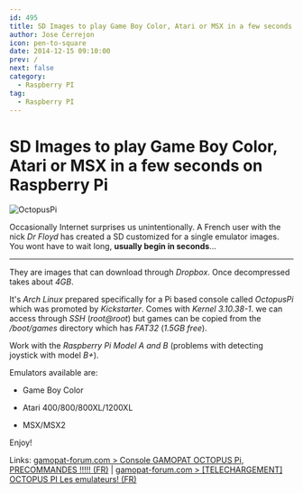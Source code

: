 ```yaml
---
id: 495
title: SD Images to play Game Boy Color, Atari or MSX in a few seconds on Raspberry Pi
author: Jose Cerrejon
icon: pen-to-square
date: 2014-12-15 09:10:00
prev: /
next: false
category:
  - Raspberry PI
tag:
  - Raspberry PI
---
```


# SD Images to play Game Boy Color, Atari or MSX in a few seconds on Raspberry Pi

![OctopusPi](/images/2014/12/octopu10.png)

Occasionally Internet surprises us unintentionally. A French user with the nick *Dr Floyd* has created a SD customized for a single emulator images. You wont have to wait long, **usually begin in seconds**...

- - -
They are images that can download through *Dropbox*. Once decompressed takes about *4GB*.

It's *Arch Linux* prepared specifically for a Pi based console called *OctopusPi* which was promoted by *Kickstarter*. Comes with *Kernel 3.10.38-1*. we can access through *SSH* (*root@root*) but games can be copied from the */boot/games* directory which has *FAT32* (*1.5GB free*).

Work with the *Raspberry Pi Model A and B* (problems with detecting joystick with model *B+*).

Emulators available are:

* Game Boy Color

* Atari 400/800/800XL/1200XL

* MSX/MSX2

Enjoy!

Links: [gamopat-forum.com > Console GAMOPAT OCTOPUS Pi, PRECOMMANDES !!!!! (FR)](http://www.gamopat-forum.com/t71701-console-gamopat-octopus-pi-precommandes) | [gamopat-forum.com > [TELECHARGEMENT] OCTOPUS PI Les emulateurs! (FR)](http://www.gamopat-forum.com/t74221-telechargement-octopus-pi-les-emulateurs)